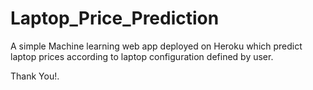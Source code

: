# Laptop_Price_Prediction

A simple Machine learning web app deployed on Heroku which predict laptop prices according to laptop configuration defined by user. 

<!--
**You can find complete Analysis and modeling Notebook from <a href="https://colab.research.google.com/drive/1UuGubpE30tdeWoI8a4TpP1dhnZCu-mUQ?usp=sharing">here</a>**
-->

Thank You!.
